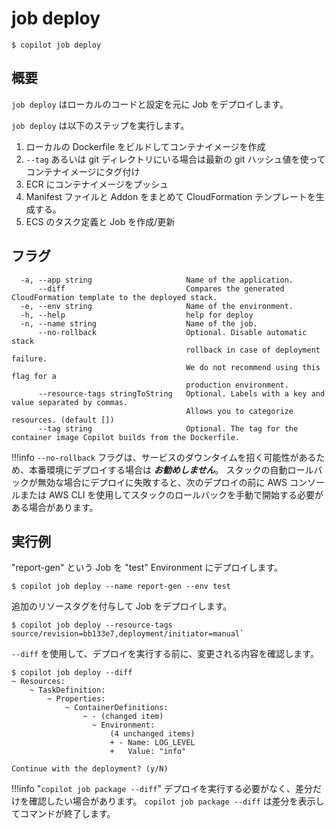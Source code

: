# job deploy
```console
$ copilot job deploy
```

## 概要

`job deploy` はローカルのコードと設定を元に Job をデプロイします。

`job deploy` は以下のステップを実行します。

1. ローカルの Dockerfile をビルドしてコンテナイメージを作成
2. `--tag` あるいは git ディレクトリにいる場合は最新の git ハッシュ値を使ってコンテナイメージにタグ付け
3. ECR にコンテナイメージをプッシュ
4. Manifest ファイルと Addon をまとめて CloudFormation テンプレートを生成する。
5. ECS のタスク定義と Job を作成/更新

## フラグ

```
  -a, --app string                     Name of the application.
      --diff                           Compares the generated CloudFormation template to the deployed stack.
  -e, --env string                     Name of the environment.
  -h, --help                           help for deploy
  -n, --name string                    Name of the job.
      --no-rollback                    Optional. Disable automatic stack
                                       rollback in case of deployment failure.
                                       We do not recommend using this flag for a
                                       production environment.
      --resource-tags stringToString   Optional. Labels with a key and value separated by commas.
                                       Allows you to categorize resources. (default [])
      --tag string                     Optional. The tag for the container image Copilot builds from the Dockerfile.
```

!!!info
`--no-rollback` フラグは、サービスのダウンタイムを招く可能性があるため、本番環境にデプロイする場合は ***お勧めしません***。
スタックの自動ロールバックが無効な場合にデプロイに失敗すると、次のデプロイの前に AWS コンソールまたは AWS CLI を使用してスタックのロールバックを手動で開始する必要がある場合があります。

## 実行例

"report-gen" という Job を "test" Environment にデプロイします。
```console
$ copilot job deploy --name report-gen --env test
```

追加のリソースタグを付与して Job をデプロイします。
```console
$ copilot job deploy --resource-tags source/revision=bb133e7,deployment/initiator=manual`
```

`--diff` を使用して、デプロイを実行する前に、変更される内容を確認します。
```console
$ copilot job deploy --diff
~ Resources:
    ~ TaskDefinition:
        ~ Properties:
            ~ ContainerDefinitions:
                ~ - (changed item)
                  ~ Environment:
                      (4 unchanged items)
                      + - Name: LOG_LEVEL
                      +   Value: "info"

Continue with the deployment? (y/N)
```

!!!info "`copilot job package --diff`"
    デプロイを実行する必要がなく、差分だけを確認したい場合があります。
    `copilot job package --diff` は差分を表示してコマンドが終了します。
